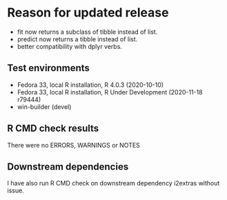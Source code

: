 # Reason for updated release
* fit now returns a subclass of tibble instead of list.
* predict now returns a tibble instead of list.
* better compatibility with dplyr verbs.

## Test environments
* Fedora 33, local R installation, R 4.0.3 (2020-10-10)
* Fedora 33, local R installation, R Under Development (2020-11-18 r79444)
* win-builder (devel)

## R CMD check results

There were no ERRORS, WARNINGS or NOTES

## Downstream dependencies
I have also run R CMD check on downstream dependency i2extras without issue.
